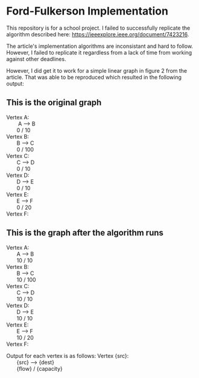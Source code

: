 # Ford-Fulkerson Implementation

This repository is for a school project. 
I failed to successfully replicate the algorithm described here: 
https://ieeexplore.ieee.org/document/7423216.

The article's implementation algorithms are inconsistant and
hard to follow. However, I failed to replicate it regardless
from a lack of time from working against other deadlines.

However, I did get it to work for a simple linear graph in 
figure 2 from the article. That was able to be reproduced
which resulted in the following output:

## This is the original graph
Vertex A:<br />
	&nbsp; &nbsp; &nbsp; &nbsp; A --> B<br /> 
	&nbsp; &nbsp; &nbsp; &nbsp;0 / 10<br />
Vertex B:<br />
	&nbsp; &nbsp; &nbsp; &nbsp;B --> C<br />
	&nbsp; &nbsp; &nbsp; &nbsp;0 / 100<br />
Vertex C:<br />
	&nbsp; &nbsp; &nbsp; &nbsp;C --> D<br />
	&nbsp; &nbsp; &nbsp; &nbsp;0 / 10<br />
Vertex D:<br />
	&nbsp; &nbsp; &nbsp; &nbsp;D --> E<br />
	&nbsp; &nbsp; &nbsp; &nbsp;0 / 10<br />
Vertex E:<br />
	&nbsp; &nbsp; &nbsp; &nbsp;E --> F<br />
	&nbsp; &nbsp; &nbsp; &nbsp;0 / 20<br />
Vertex F:<br />


## This is the graph after the algorithm runs
Vertex A:<br />
	&nbsp; &nbsp; &nbsp; &nbsp;A --> B<br />
	&nbsp; &nbsp; &nbsp; &nbsp;10 / 10<br />
Vertex B:<br />
	&nbsp; &nbsp; &nbsp; &nbsp;B --> C<br />
	&nbsp; &nbsp; &nbsp; &nbsp;10 / 100<br />
Vertex C:<br />
	&nbsp; &nbsp; &nbsp; &nbsp;C --> D<br />
	&nbsp; &nbsp; &nbsp; &nbsp;10 / 10<br />
Vertex D:<br />
	&nbsp; &nbsp; &nbsp; &nbsp;D --> E<br />
	&nbsp; &nbsp; &nbsp; &nbsp;10 / 10<br />
Vertex E:<br />
	&nbsp; &nbsp; &nbsp; &nbsp;E --> F<br />
	&nbsp; &nbsp; &nbsp; &nbsp;10 / 20<br />
Vertex F:<br />


Output for each vertex is as follows:
Vertex {src}:<br />
  &nbsp; &nbsp; &nbsp; &nbsp;{src} --> {dest}<br />
  &nbsp; &nbsp; &nbsp; &nbsp;{flow} / {capacity}<br />
